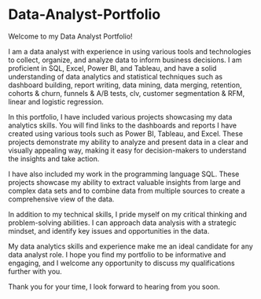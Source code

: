 # Data-Analyst-Portfolio

Welcome to my Data Analyst Portfolio!

I am a data analyst with experience in using various tools and technologies to collect, organize, and analyze data to inform business decisions. I am proficient in SQL, Excel, Power BI, and Tableau, and have a solid understanding of data analytics and statistical techniques such as dashboard building, report writing, data mining, data merging, retention, cohorts & churn, funnels & A/B tests,  clv, customer segmentation & RFM,  linear and logistic regression.

In this portfolio, I have included various projects showcasing my data analytics skills. You will find links to the dashboards and reports I have created using various tools such as Power BI, Tableau, and Excel. These projects demonstrate my ability to analyze and present data in a clear and visually appealing way, making it easy for decision-makers to understand the insights and take action.

I have also included my work in the programming language SQL. These projects showcase my ability to extract valuable insights from large and complex data sets and to combine data from multiple sources to create a comprehensive view of the data.

In addition to my technical skills, I pride myself on my critical thinking and problem-solving abilities. I can approach data analysis with a strategic mindset, and identify key issues and opportunities in the data.

My data analytics skills and experience make me an ideal candidate for any data analyst role. I hope you find my portfolio to be informative and engaging, and I welcome any opportunity to discuss my qualifications further with you.

Thank you for your time, I look forward to hearing from you soon.
